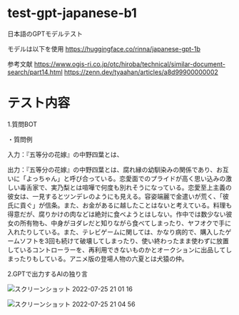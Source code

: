 # test-gpt-japanese-b1
日本語のGPTモデルテスト

モデルは以下を使用
https://huggingface.co/rinna/japanese-gpt-1b

参考文献
https://www.ogis-ri.co.jp/otc/hiroba/technical/similar-document-search/part14.html
https://zenn.dev/tyaahan/articles/a8d99900000002

# テスト内容
1.質問BOT

・質問例

入力：『五等分の花嫁』の中野四葉とは、

出力：『五等分の花嫁』の中野四葉とは、腐れ縁の幼馴染みの関係であり、お互いに「よっちゃん」と呼び合っている。恋愛面でのプライドが高く思い込みの激しい毒舌家で、実乃梨とは喧嘩で何度も別れそうになっている。恋愛至上主義の彼女は、一見するとツンデレのようにも見える。容姿端麗で金遣いが荒く、「彼氏に貢ぐ」が信条。また、お金があるに越したことはないと考えている。料理も得意だが、腐りかけの肉などは絶対に食べようとはしない。作中では数少ない彼女の所有物も、中身がヨダレだと知りながら食べてしまったり、ヤフオクで手に入れたりしている。また、テレビゲームに関しては、かなり病的で、購入したゲームソフトを3回も続けて破壊してしまったり、使い終わったまま使わずに放置しているコントローラーを、再利用できないものかとオークションに出品してしまったりもしている。アニメ版の登場人物の六夏とは犬猿の仲。


2.GPTで出力するAIの独り言

![スクリーンショット 2022-07-25 21 01 16](https://user-images.githubusercontent.com/35251392/180779253-fc3fd9bf-03b3-4124-8fe2-f2dcd86e7e3b.png)

![スクリーンショット 2022-07-25 21 04 56](https://user-images.githubusercontent.com/35251392/180779283-4d99debb-32a1-452b-a213-ac674d76275c.png)

